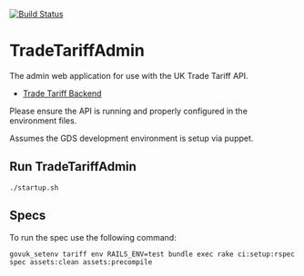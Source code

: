 [![Build Status](https://travis-ci.org/alphagov/trade-tariff-admin.png?branch=master)](https://travis-ci.org/alphagov/trade-tariff-admin)

# TradeTariffAdmin

The admin web application for use with the UK Trade Tariff API.

* [Trade Tariff Backend](https://github.com/alphagov/trade-tariff-backend)

Please ensure the API is running and properly configured in the
environment files.

Assumes the GDS development environment is setup via puppet.

## Run TradeTariffAdmin

    ./startup.sh

## Specs

To run the spec use the following command:

    govuk_setenv tariff env RAILS_ENV=test bundle exec rake ci:setup:rspec spec assets:clean assets:precompile
